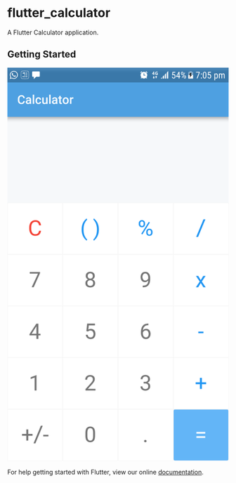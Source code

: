 # flutter_calculator

A Flutter Calculator application.

## Getting Started

![ScreenShot](https://raw.githubusercontent.com/mubarak1361/flutter_calculator/master/device-2018-03-05-190403.png)

For help getting started with Flutter, view our online
[documentation](https://flutter.io/).
